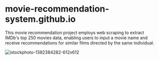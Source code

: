 # movie-recommendation-system.github.io
This movie recommendation project employs web scraping to extract IMDb's top 250 movies data, enabling users to input a movie name and receive recommendations for similar films directed by the same individual.

![istockphoto-1382384282-612x612](https://github.com/nehabr19/movie-recommendation-system.github.io/assets/147808703/135f8fe8-ec88-4ba4-97b6-baa3cb87b261)
